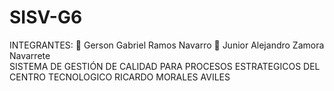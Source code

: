 # SISV-G6
INTEGRANTES:  
Gerson Gabriel Ramos Navarro  
Junior Alejandro Zamora Navarrete  
SISTEMA DE GESTIÓN DE CALIDAD PARA PROCESOS ESTRATEGICOS DEL CENTRO TECNOLOGICO RICARDO MORALES AVILES
